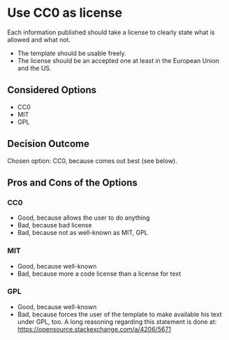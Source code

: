 # Use CC0 as license

Each information published should take a license to clearly state what is allowed and what not.

- The template should be usable freely.
- The license should be an accepted one at least in the European Union and the US.

## Considered Options

* CC0
* MIT
* GPL

## Decision Outcome

Chosen option: CC0, because comes out best (see below).

## Pros and Cons of the Options

### CC0

* Good, because allows the user to do anything
* Bad, because bad license
* Bad, because not as well-known as MIT, GPL

### MIT

* Good, because well-known
* Bad, because more a code license than a license for text

### GPL

* Good, because well-known
* Bad, because forces the user of the template to make available his text under GPL, too.
  A long reasoning regarding this statement is done at: <https://opensource.stackexchange.com/a/4206/5671>
